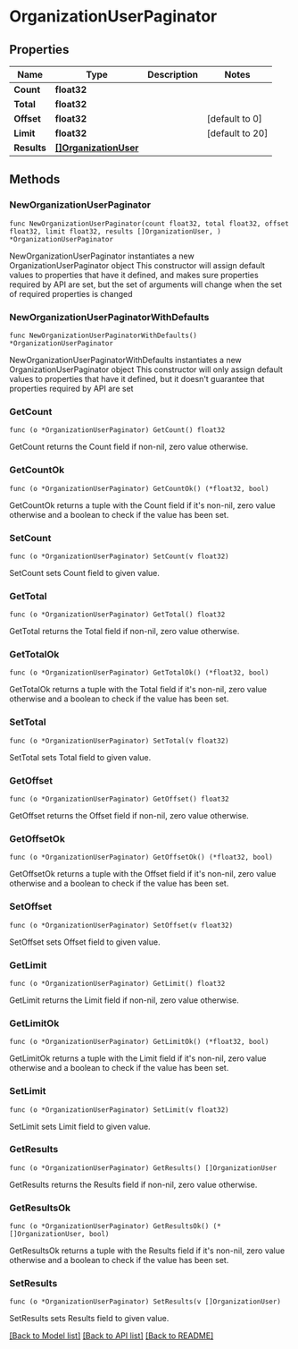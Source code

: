 # OrganizationUserPaginator

## Properties

Name | Type | Description | Notes
------------ | ------------- | ------------- | -------------
**Count** | **float32** |  | 
**Total** | **float32** |  | 
**Offset** | **float32** |  | [default to 0]
**Limit** | **float32** |  | [default to 20]
**Results** | [**[]OrganizationUser**](OrganizationUser.md) |  | 

## Methods

### NewOrganizationUserPaginator

`func NewOrganizationUserPaginator(count float32, total float32, offset float32, limit float32, results []OrganizationUser, ) *OrganizationUserPaginator`

NewOrganizationUserPaginator instantiates a new OrganizationUserPaginator object
This constructor will assign default values to properties that have it defined,
and makes sure properties required by API are set, but the set of arguments
will change when the set of required properties is changed

### NewOrganizationUserPaginatorWithDefaults

`func NewOrganizationUserPaginatorWithDefaults() *OrganizationUserPaginator`

NewOrganizationUserPaginatorWithDefaults instantiates a new OrganizationUserPaginator object
This constructor will only assign default values to properties that have it defined,
but it doesn't guarantee that properties required by API are set

### GetCount

`func (o *OrganizationUserPaginator) GetCount() float32`

GetCount returns the Count field if non-nil, zero value otherwise.

### GetCountOk

`func (o *OrganizationUserPaginator) GetCountOk() (*float32, bool)`

GetCountOk returns a tuple with the Count field if it's non-nil, zero value otherwise
and a boolean to check if the value has been set.

### SetCount

`func (o *OrganizationUserPaginator) SetCount(v float32)`

SetCount sets Count field to given value.


### GetTotal

`func (o *OrganizationUserPaginator) GetTotal() float32`

GetTotal returns the Total field if non-nil, zero value otherwise.

### GetTotalOk

`func (o *OrganizationUserPaginator) GetTotalOk() (*float32, bool)`

GetTotalOk returns a tuple with the Total field if it's non-nil, zero value otherwise
and a boolean to check if the value has been set.

### SetTotal

`func (o *OrganizationUserPaginator) SetTotal(v float32)`

SetTotal sets Total field to given value.


### GetOffset

`func (o *OrganizationUserPaginator) GetOffset() float32`

GetOffset returns the Offset field if non-nil, zero value otherwise.

### GetOffsetOk

`func (o *OrganizationUserPaginator) GetOffsetOk() (*float32, bool)`

GetOffsetOk returns a tuple with the Offset field if it's non-nil, zero value otherwise
and a boolean to check if the value has been set.

### SetOffset

`func (o *OrganizationUserPaginator) SetOffset(v float32)`

SetOffset sets Offset field to given value.


### GetLimit

`func (o *OrganizationUserPaginator) GetLimit() float32`

GetLimit returns the Limit field if non-nil, zero value otherwise.

### GetLimitOk

`func (o *OrganizationUserPaginator) GetLimitOk() (*float32, bool)`

GetLimitOk returns a tuple with the Limit field if it's non-nil, zero value otherwise
and a boolean to check if the value has been set.

### SetLimit

`func (o *OrganizationUserPaginator) SetLimit(v float32)`

SetLimit sets Limit field to given value.


### GetResults

`func (o *OrganizationUserPaginator) GetResults() []OrganizationUser`

GetResults returns the Results field if non-nil, zero value otherwise.

### GetResultsOk

`func (o *OrganizationUserPaginator) GetResultsOk() (*[]OrganizationUser, bool)`

GetResultsOk returns a tuple with the Results field if it's non-nil, zero value otherwise
and a boolean to check if the value has been set.

### SetResults

`func (o *OrganizationUserPaginator) SetResults(v []OrganizationUser)`

SetResults sets Results field to given value.



[[Back to Model list]](../README.md#documentation-for-models) [[Back to API list]](../README.md#documentation-for-api-endpoints) [[Back to README]](../README.md)



